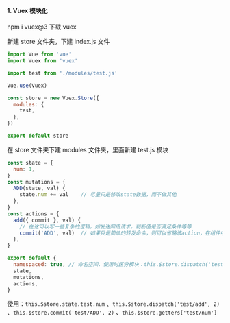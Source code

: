 #### 1. Vuex 模块化

npm i vuex@3 下载 vuex

新建 store 文件夹，下建 index.js 文件

```js
import Vue from 'vue'
import Vuex from 'vuex'

import test from './modules/test.js'

Vue.use(Vuex)

const store = new Vuex.Store({
  modules: {
    test,
  },
})

export default store
```

在 store 文件夹下建 modules 文件夹，里面新建 test.js 模块

```js
const state = {
  num: 1,
}
const mutations = {
  ADD(state, val) {
    state.num += val	// 尽量只是修改state数据，而不做其他
  },
}
const actions = {
  add({ commit }, val) {
    // 在这可以写一些复杂的逻辑，如发送网络请求，判断值是否满足条件等等
    commit('ADD', val)	// 如果只是简单的转发命令，则可以省略该action，在组件中直接commit即可
  },
}

export default {
  namespaced: true, // 命名空间，使用时区分模块：this.$store.dispatch('test/add', 2)
  state,
  mutations,
  actions,
}
```

使用：`this.$store.state.test.num` 、`this.$store.dispatch('test/add', 2)` 、`this.$store.commit('test/ADD', 2)` 、`this.$store.getters['test/num']`

